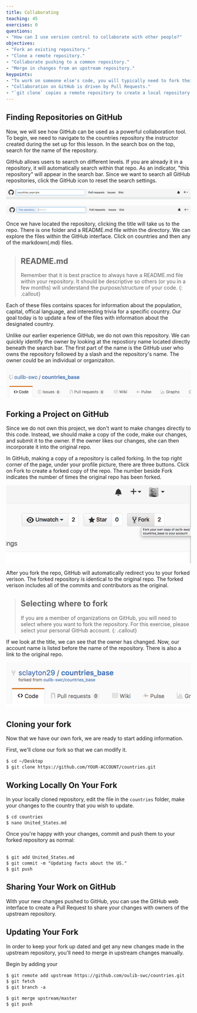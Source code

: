 ```yaml
---
title: Collaborating
teaching: 45
exercises: 0
questions:
- "How can I use version control to collaborate with other people?"
objectives:
- "Fork an existing repository."
- "Clone a remote repository."
- "Collaborate pushing to a common repository."
- "Merge in changes from an upstream repository."
keypoints:
- "To work on someone else's code, you will typically need to fork their repository."
- "Collaboration on GitHub is driven by Pull Requests."
- "`git clone` copies a remote repository to create a local repository with a remote called `origin` automatically set up."
---
```


## Finding Repositories on GitHub

Now, we will see how GitHub can be used as a powerful collaboration tool. To begin, we need to navigate to the countries repository the instructor created during the set up for this lesson. In the search box on the top, search for the name of the repository.

GitHub allows users to search on different levels. If you are already it in a repository, it will automatically search within that repo. As an indicator, "this repository" will appear in the search bar. Since we want to search all GitHub repositories, click the GitHub icon to reset the search settings.


![Searching all repos](../fig/01-fig_01.png)

![Searching within a specific repo](../fig/01-fig_02.png)


Once we have located the repository, clicking the title will take us to the repo. There is one folder and a README.md file within the directory. We can explore the files within the GitHub interface. Click on countries and then any of the markdown(.md) files.


>## README.md
>Remember that it is best practice to always have a README.md file within your repository. It should be descriptive so others (or you in a few months) will understand the purpose/structure of your code.
{: .callout}

Each of these files contains spaces for information about the population, capital, offical language, and interesting trivia for a specific country. Our goal today is to update a few of the files with information about the designated country.

Unlike our earlier experience GitHub, we do not own this repository. We can quickly identify the owner by looking at the repostiory name located directly beneath the search bar. The first part of the name is the GitHub user who owns the repository followed by a slash and the repository's name. The owner could be an individual or organizaiton.

![The owner of this repo is oulib-swc](../fig/01-fig_03.png)

## Forking a Project on GitHub

Since we do not own this project, we don't want to make changes directly to this code. Instead, we should make a copy of the code, make our changes, and submit it to the owner. If the owner likes our changes, she can then incorporate it into the original repo.

In GitHub, making a copy of a repository is called forking. In the top right corner of the page, under your profile picture, there are three buttons. Click on Fork to create a forked copy of the repo. The number beside Fork indicates the number of times the original repo has been forked.

![Fork the Repo](../fig/01-fig_04.png)

After you fork the repo, GitHub will automatically redirect you to your forked verison. The forked repository is identical to the original repo. The forked verison includes all of the commits and contributors as the original.

>## Selecting where to fork
> If you are a member of organizations on GitHub, you will need to select where you want to fork the repository. For this exercise, please select your personal GitHub account.
{: .callout}

If we look at the title, we can see that the owner has changed. Now, our account name is listed before the name of the repository. There is also a link to the original repo.

![The Forked Repo](../fig/01-fig_05.png)

## Cloning your fork

Now that we have our own fork, we are ready to start adding information.

First, we'll clone our fork so that we can modify it.

~~~
$ cd ~/Desktop
$ git clone https://github.com/YOUR-ACCOUNT/countries.git

~~~

## Working Locally On Your Fork

In your locally cloned repository, edit the file in the `countries` folder, make your changes to the country that you wish to update.

~~~
$ cd countries
$ nano United_States.md
~~~

Once you're happy with your changes, commit and push them to your forked repository as normal:

~~~

$ git add United_States.md
$ git commit -m "Updating facts about the US."
$ git push
~~~


## Sharing Your Work on GitHub

With your new changes pushed to GitHub, you can use the GitHub web interface to create a Pull Request to share your changes with owners of the upstream repository.


## Updating Your Fork

In order to keep your fork up dated and get any new changes made in the upstream repository, you'll need to merge in upstream changes manually.

Begin by adding your

~~~
$ git remote add upstream https://github.com/oulib-swc/countries.git
$ git fetch
$ git branch -a
~~~


~~~
$ git merge upstream/master
$ git push
~~~
